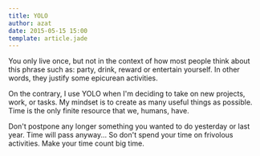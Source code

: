 ```yaml
---
title: YOLO
author: azat
date: 2015-05-15 15:00
template: article.jade
---
```


You only live once, but not in the context of how most people think about this phrase such as: party, drink, reward or entertain yourself. In other words, they justify some epicurean activities.

On the contrary, I use YOLO when I'm deciding to take on new projects, work, or tasks. My mindset is to create as many useful things as possible. Time is the only finite resource that we, humans, have.

Don't postpone any longer something you wanted to do yesterday or last year. Time will pass anyway... So don't spend your time on frivolous activities. Make your time count big time.


